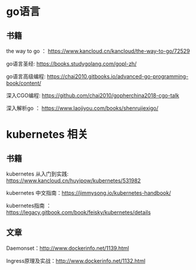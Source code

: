 # go语言
## 书籍
the way to go ： https://www.kancloud.cn/kancloud/the-way-to-go/72529

go语言圣经:  https://books.studygolang.com/gopl-zh/

go语言高级编程: https://chai2010.gitbooks.io/advanced-go-programming-book/content/

深入CGO编程: https://github.com/chai2010/gopherchina2018-cgo-talk

深入解析go ： https://www.laojiyou.com/books/shenrujiexigo/


#  kubernetes 相关
## 书籍
kubernetes 从入门到实践: https://www.kancloud.cn/huyipow/kubernetes/531982

kubernetes 中文指南：https://jimmysong.io/kubernetes-handbook/

kubernetes指南 ：https://legacy.gitbook.com/book/feisky/kubernetes/details

## 文章
Daemonset：http://www.dockerinfo.net/1139.html

Ingress原理及实战：http://www.dockerinfo.net/1132.html
